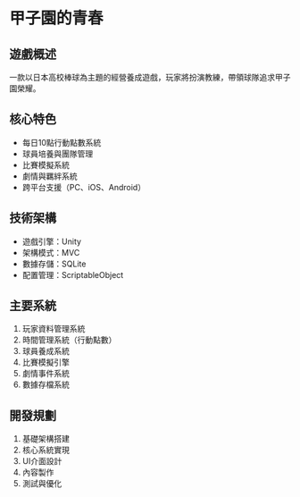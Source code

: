 # 甲子園的青春

## 遊戲概述
一款以日本高校棒球為主題的經營養成遊戲，玩家將扮演教練，帶領球隊追求甲子園榮耀。

## 核心特色
- 每日10點行動點數系統
- 球員培養與團隊管理
- 比賽模擬系統
- 劇情與羈絆系統
- 跨平台支援（PC、iOS、Android）

## 技術架構
- 遊戲引擎：Unity
- 架構模式：MVC
- 數據存儲：SQLite
- 配置管理：ScriptableObject

## 主要系統
1. 玩家資料管理系統
2. 時間管理系統（行動點數）
3. 球員養成系統
4. 比賽模擬引擎
5. 劇情事件系統
6. 數據存檔系統

## 開發規劃
1. 基礎架構搭建
2. 核心系統實現
3. UI介面設計
4. 內容製作
5. 測試與優化
